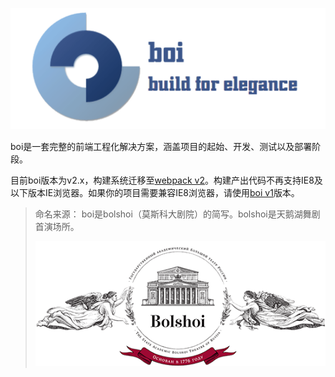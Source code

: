 ![](./assets/slogan.png)

boi是一套完整的前端工程化解决方案，涵盖项目的起始、开发、测试以及部署阶段。

目前boi版本为v2.x，构建系统迁移至[webpack v2](https://webpack.js.org/)。构建产出代码不再支持IE8及以下版本IE浏览器。如果你的项目需要兼容IE8浏览器，请使用[boi v1](https://zhoujunpeng.gitbooks.io/boi/content/)版本。

> 命名来源： boi是bolshoi（莫斯科大剧院）的简写。bolshoi是天鹅湖舞剧首演场所。
>
> ![](./assets/bolshoi.png)
